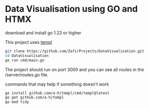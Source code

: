 # Data Visualisation using GO and HTMX

download and install go 1.22 or higher

This project uses [templ](templ.guide)

```bash
git clone https://github.com/ZafirProjects/DataVisualisation.git
cd DataVisualisation
go run cmd/main.go
```

The project should run on port 3000 and you can see all routes in the /server/routes.go file.

commands that may help if something doesn't work

```bash
go install github.com/a-h/templ/cmd/templ@latest
go get github.com/a-h/templ
go mod tidy
```

